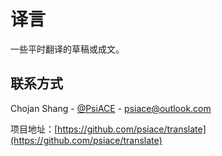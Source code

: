 # 译言

一些平时翻译的草稿或成文。

## 联系方式

Chojan Shang - [@PsiACE](https://github.com/psiace) - <psiace@outlook.com>

项目地址：[https://github.com/psiace/translate](https://github.com/psiace/translate)
